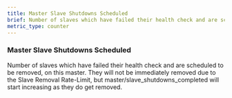 ```yaml
---
title: Master Slave Shutdowns Scheduled
brief: Number of slaves which have failed their health check and are scheduled to be removed
metric_type: counter
---
```

### Master Slave Shutdowns Scheduled

Number of slaves which have failed their health check and are scheduled to be removed, on this master. They will not be immediately removed due to the Slave Removal Rate-Limit, but master/slave_shutdowns_completed will start increasing as they do get removed.